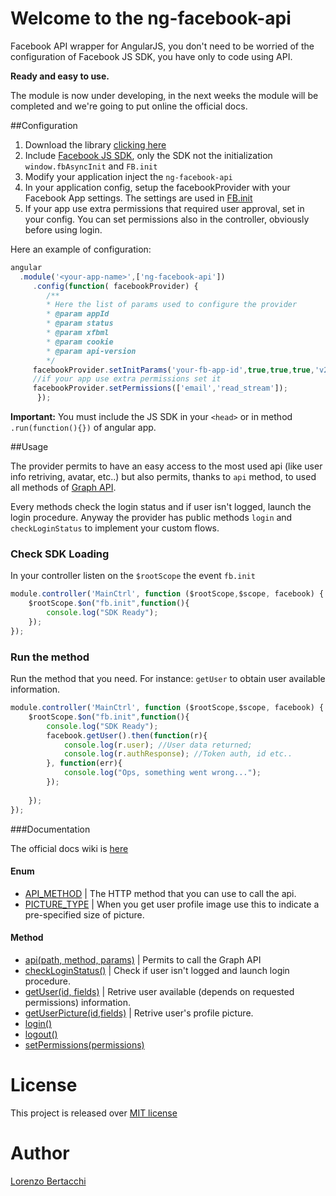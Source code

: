 Welcome to the ng-facebook-api
===============================

Facebook API wrapper for AngularJS, you don't need to be worried of the configuration of Facebook JS SDK, you have only to code using API.

**Ready and easy to use.**

The module is now under developing, in the next weeks the module will be completed and we're going to put online the official docs.

##Configuration

1. Download the library [clicking here](https://github.com/jberta93/ng-facebook-api/archive/master.zip)
2. Include [Facebook JS SDK](https://developers.facebook.com/docs/javascript/quickstart/v2.1), only the SDK not the initialization `window.fbAsyncInit` and `FB.init`
3. Modify your application inject the `ng-facebook-api`
4. In your application config, setup the facebookProvider with your Facebook App settings. The settings are used in [FB.init](https://developers.facebook.com/docs/javascript/reference/FB.init/)
5. If your app use extra permissions that required user approval, set in your config. You can set permissions also in the controller, obviously before using login.

Here an example of configuration:
```javascript
angular
  .module('<your-app-name>',['ng-facebook-api'])
     .config(function( facebookProvider) {
        /**
        * Here the list of params used to configure the provider
        * @param appId
        * @param status
        * @param xfbml
        * @param cookie
        * @param api-version
        */
	 facebookProvider.setInitParams('your-fb-app-id',true,true,true,'v2.1');
	 //if your app use extra permissions set it
	 facebookProvider.setPermissions(['email','read_stream']);
      });
```


**Important:** You must include the JS SDK in your `<head>` or in method `.run(function(){})` of angular app.

##Usage

The provider permits to have an easy access to the most used api (like user info retriving, avatar, etc..) but also permits, thanks to `api` method, to used all methods of [Graph API](https://developers.facebook.com/docs/graph-api/reference/).

Every methods check the login status and if user isn't logged, launch the login procedure. Anyway the provider has public methods `login` and `checkLoginStatus` to implement your custom flows. 

### Check SDK Loading

In your controller listen on the `$rootScope` the event `fb.init`

```javascript
module.controller('MainCtrl', function ($rootScope,$scope, facebook) {
	$rootScope.$on("fb.init",function(){
	    console.log("SDK Ready");
	});
});
```

### Run the method

Run the method that you need. For instance: `getUser` to obtain user available information.

```javascript
module.controller('MainCtrl', function ($rootScope,$scope, facebook) {
	$rootScope.$on("fb.init",function(){
	    console.log("SDK Ready");
	    facebook.getUser().then(function(r){
	    	console.log(r.user); //User data returned;
	    	console.log(r.authResponse); //Token auth, id etc..
	    }, function(err){
	    	console.log("Ops, something went wrong...");
	    });
	    
	});
});
```

###Documentation

The official docs wiki is [here](https://github.com/jberta93/ng-facebook-api/wiki/Home)

#### Enum
* [API_METHOD](https://github.com/jberta93/ng-facebook-api/wiki/API_METHOD) | The HTTP method that you can use to call the api.
* [PICTURE_TYPE](https://github.com/jberta93/ng-facebook-api/wiki/PICTURE_TYPE) | When you get user profile image use this to indicate a pre-specified size of picture.

#### Method

* [api(path, method, params)](https://github.com/jberta93/ng-facebook-api/wiki/api) | Permits to call the Graph API
* [checkLoginStatus()](https://github.com/jberta93/ng-facebook-api/wiki/checkLoginStatus) | Check if user isn't logged and launch login procedure.
* [getUser(id, fields)](https://github.com/jberta93/ng-facebook-api/wiki/getUser) | Retrive user available (depends on requested permissions) information.
* [getUserPicture(id,fields)](https://github.com/jberta93/ng-facebook-api/wiki/getUserPicture) |  Retrive user's profile picture.
* [login()](https://github.com/jberta93/ng-facebook-api/wiki/login) 
* [logout()](https://github.com/jberta93/ng-facebook-api/wiki/logout) 
* [setPermissions(permissions)](https://github.com/jberta93/ng-facebook-api/wiki/setPermissions) 



License
===============================
This project is released over [MIT license](http://opensource.org/licenses/MIT "MIT License")

Author
===============================
[Lorenzo Bertacchi](http://www.lorenzobertacchi.it/)
